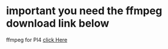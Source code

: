 # important you need the ffmpeg download link below

ffmpeg for PI4 [click Here](https://drive.google.com/open?id=1ActDhTeYpAkMx7d2NrDW9yfZEHB5KbI-)
